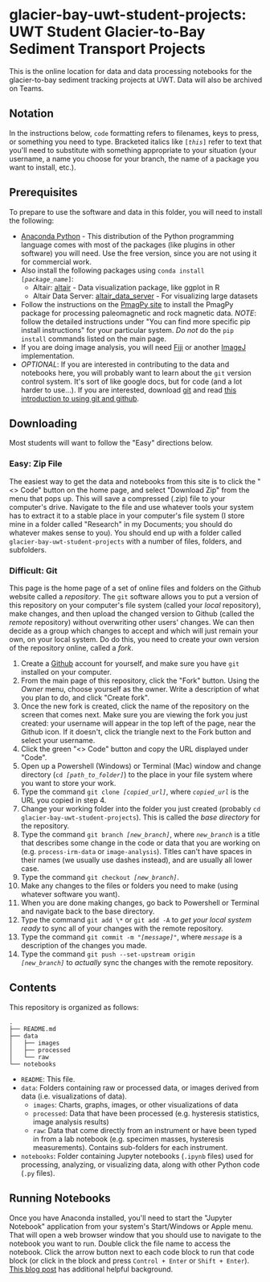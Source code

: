 # glacier-bay-uwt-student-projects: UWT Student Glacier-to-Bay Sediment Transport Projects

This is the online location for data and data processing notebooks for the glacier-to-bay sediment tracking projects at UWT. Data will also be archived on Teams.

## Notation
In the instructions below, `code` formatting refers to filenames, keys to press, or something you need to type. Bracketed italics like <code>[<i>this</i>]</code> refer to text that you'll need to substitute with something appropriate to your situation (your username, a name you choose for your branch, the name of a package you want to install, etc.).

## Prerequisites

To prepare to use the software and data in this folder, you will need to install the following:
- [Anaconda Python](https://www.anaconda.com/download) - This distribution of the Python programming language comes with most of the packages (like plugins in other software) you will need. Use the free version, since you are not using it for commercial work.
- Also install the following packages using <code>conda install [<i>package_name</i>]</code>:
  - Altair: [altair](https://anaconda.org/conda-forge/altair) - Data visualization package, like ggplot in R
  - Altair Data Server: [altair_data_server](https://anaconda.org/conda-forge/altair_data_server) - For visualizing large datasets
- Follow the instructions on the [PmagPy site](https://pmagpy.github.io/PmagPy-docs/installation/PmagPy_install.html) to install the PmagPy package for processing paleomagnetic and rock magnetic data. *NOTE*: follow the detailed instructions under "You can find more specific pip install instructions" for your particular system. *Do not*  do the `pip install` commands listed on the main page.
- If you are doing image analysis, you will need [Fiji](https://imagej.net/software/fiji/) or another [ImageJ](https://imagej.net/software/imagej2/) implementation.
- _OPTIONAL_: If you are interested in contributing to the data and notebooks here, you will probably want to learn about the `git` version control system. It's sort of like google docs, but for code (and a lot harder to use...). If you are interested, download [git](https://git-scm.com/) and read [this introduction to using git and github](https://www.digitalocean.com/community/tutorials/how-to-create-a-pull-request-on-github#create-pull-request). 

## Downloading
Most students will want to follow the "Easy" directions below.

### Easy: Zip File
The easiest way to get the data and notebooks from this site is to click the "<> Code" button on the home page, and select "Download Zip" from the menu that pops up. This will save a compressed (.zip) file to your computer's drive. Navigate to the file and use whatever tools your system has to extract it to a stable place in your computer's file system (I store mine in a folder called "Research" in my Documents; you should do whatever makes sense to you). You should end up with a folder called `glacier-bay-uwt-student-projects` with a number of files, folders, and subfolders.

### Difficult: Git
This page is the home page of a set of online files and folders on the Github website called a _repository_. The `git` software allows you to put a version of this repository on your computer's file system (called your _local_ repository), make changes, and then upload the changed version to Github (called the _remote_ repository) without overwriting other users' changes. We can then decide as a group which changes to accept and which will just remain your own, on your local system. Do do this, you need to create your own version of the repository online, called a _fork_.

1. Create a [Github](https://github.com/) account for yourself, and make sure you have `git` installed on your computer.
2. From the main page of this repository, click the "Fork" button. Using the _Owner_ menu, choose yourself as the owner. Write a description of what you plan to do, and click "Create fork".
3. Once the new fork is created, click the name of the repository on the screen that comes next. Make sure you are viewing the fork you just created: your username will appear in the top left of the page, near the Github icon. If it doesn't, click the triangle next to the Fork button and select your username.
4. Click the green "<> Code" button and copy the URL displayed under "Code".
5. Open up a Powershell (Windows) or Terminal (Mac) window and change directory (<code>cd <i>[path_to_folder]</i></code>) to the place in your file system where you want to store your work.
6. Type the command <code>git clone <i>[copied_url]</i></code>, where _`copied_url`_ is the URL you copied in step 4.
7. Change your working folder into the folder you just created (probably `cd glacier-bay-uwt-student-projects`). This is called the _base directory_ for the repository.
8. Type the command <code>git branch <i>[new_branch]</i></code>, where _`new_branch`_ is a title that describes some change in the code or data that you are working on (e.g. `process-irm-data` or `image-analysis`). Titles can't have spaces in their names (we usually use dashes instead), and are usually all lower case.
9. Type the command <code>git checkout <i>[new_branch]</i></code>.
10. Make any changes to the files or folders you need to make (using whatever software you want).
11. When you are done making changes, go back to Powershell or Terminal and navigate back to the base directory.
12. Type the command `git add \*` or `git add -A` to _get your local system ready_ to sync all of your changes with the remote repository.
13. Type the command <code>git commit -m "<i>[message]</i>"</code>, where _`message`_ is a description of the changes you made.
14. Type the command <code>git push --set-upstream origin <i>[new_branch]</i></code> to _actually_ sync the changes with the remote repository.

 ## Contents
 This repository is organized as follows:
 ```
.
├── README.md
├── data
│   ├── images
│   ├── processed
│   └── raw
└── notebooks
```
- `README`: This file.
- `data`: Folders containing raw or processed data, or images derived from data (i.e. visualizations of data).
  -   `images`:  Charts, graphs, images, or other visualizations of data
  -   `processed`: Data that have been processed (e.g. hysteresis statistics, image analysis results)
  -   `raw`: Data that come directly from an instrument or have been typed in from a lab notebook (e.g. specimen masses, hysteresis measurements). Contains sub-folders for each instrument.
-   `notebooks`: Folder containing Jupyter notebooks (`.ipynb` files) used for processing, analyzing, or visualizing data, along with other Python code (`.py` files).

 ## Running Notebooks
 Once you have Anaconda installed, you'll need to start the "Jupyter Notebook" application from your system's Start/Windows or Apple menu. That will open a web browser window that you should use to navigate to the notebook you want to run. Double click the file name to access the notebook. Click the arrow button next to each code block to run that code block (or click in the block and press `Control + Enter` or `Shift + Enter`). [This blog post](https://www.dataquest.io/blog/jupyter-notebook-tutorial/) has additional helpful background.
